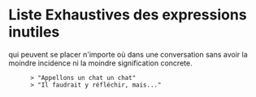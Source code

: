 # Liste Exhaustives des expressions inutiles
qui peuvent se placer n'importe où dans une conversation sans avoir la moindre incidence ni la moindre signification concrete.
 
          > "Appellons un chat un chat"
          > "Il faudrait y réfléchir, mais..."
